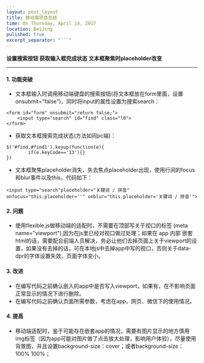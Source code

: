 ```yaml
---
layout: post_layout
title: 移动端项目总结
time: On Thursday, April 14, 2017
location: BeiJing
pulished: true
excerpt_separator: "```"
---
```

**设置搜索按钮 获取输入框完成状态 文本框聚焦时placeholder改变**

---

#### 1. 功能突破
* 文本框输入时调用移动端键盘的搜索按钮(将文本框放在form里面，设置onsubmit="false")，同时将input的属性设置为搜索search：

```   
<form id="form" onsubmit="return false;">
	<input type="search" id="find" class="l0">
</form>
```
* 获取文本框搜索完成状态(方法如同pc端)：
```
$('#find,#find1').keyup(function(e){  
		if(e.keyCode=='13'){}
})
```
* 文本框聚焦placeholder消失，失去焦点placeholder出现，使用行间的focus和blur事件以及this，代码如下：

```
<input type="search"placeholder="关键词 / 拼音" onfocus="this.placeholder=''" onblur="this.placeholder='关键词 / 拼音'">
```

####  2. 问题
* 使用flexible.js做移动端的适配时，不需要在顶部写关于视口的标签 (meta name="viewport"),因为在js里已经对视口做过处理；如果在 app 内部 嵌套html的话，需要配合前端人员解决，务必让他们去掉页面上关于viewport的设置，如果没有去掉的话，可在本地js中去掉app中写的视口，否则关于data-dpr的字体设置失效，页面字体变小。

####  3. 改进
* 在编写代码之前确认嵌入的app中是否写入viewport，如果有，在不影响页面正常显示的情况下进行删除。
* 在编写代码之前确认页面所需参数，考虑在app，网页、微信下的使用情况。


####  4. 提高
* 移动端适配时，鉴于可能存在嵌套app的情况，需要有图片显示的地方慎用img标签（因为app可能对图片做了点击放大处理，影响用户体验），尽量使用背景图，并且设置background-size：cover；或者background-size：100% 100%；






